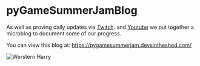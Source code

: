 # pyGameSummerJamBlog

As well as proving daily updates via [Twitch](https://twitch.tv/devsintheshed). and [Youtube](https://www.youtube.com/channel/UCATTlKEKPeLYrGb1otqMc8Q/videos) we put together a microblog to document some of our progress.

You can view this blog at:  https://pygamesummerjam.devsintheshed.com/

![Werstern Harry](https://cdn.kukiel.dev/pygame-1.png)
